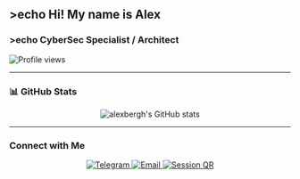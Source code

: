 ## >echo Hi! My name is Alex  
### >echo CyberSec Specialist / Architect

<p align="left">
  <img src="https://komarev.com/ghpvc/?username=alexbergh&label=Profile%20views&color=0e75b6&style=flat" alt="Profile views" />
</p>

---

### 📊 GitHub Stats
<p align="center">
  <picture>
    <source
      srcset="https://github-readme-stats.vercel.app/api?username=alexbergh&show_icons=true&theme=dark&hide_border=true&bg_color=0d1117&title_color=58a6ff&icon_color=58a6ff&cache_seconds=7200&v=2"
      media="(prefers-color-scheme: dark)"
    />
    <source
      srcset="https://github-readme-stats.vercel.app/api?username=alexbergh&show_icons=true&hide_border=true&cache_seconds=7200&v=2"
      media="(prefers-color-scheme: light), (prefers-color-scheme: no-preference)"
    />
    <img
      src="https://github-readme-stats.vercel.app/api?username=alexbergh&show_icons=true&hide_border=true&cache_seconds=7200&v=2"
      alt="alexbergh's GitHub stats"
      loading="lazy"
      decoding="async"
    />
  </picture>
</p>

---

### Connect with Me
<p align="center">
  <a href="https://t.me/ahberg_work" target="_blank" rel="noopener noreferrer">
    <img src="https://img.shields.io/badge/Telegram-2CA5E0?style=for-the-badge&logo=telegram&logoColor=white" alt="Telegram" />
  </a>
  <a href="mailto:git.upstate674@passinbox.com" target="_blank" rel="noopener noreferrer">
    <img src="https://img.shields.io/badge/Email-8B89CC?style=for-the-badge&logo=protonmail&logoColor=white" alt="Email" />
  </a>
  <a href="https://github.com/alexbergh/alexbergh.github.io/blob/main/qr.svg" target="_blank" rel="noopener noreferrer">
    <img src="https://img.shields.io/badge/Session-3DDC84?style=for-the-badge&logo=session&logoColor=white" alt="Session QR" />
  </a>
</p>
